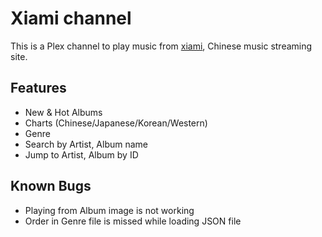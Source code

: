 Xiami channel
======================

This is a Plex channel to play music from [xiami](http://xiami.com), Chinese music streaming site.

Features
------------------

* New & Hot Albums
* Charts (Chinese/Japanese/Korean/Western)
* Genre
* Search by Artist, Album name
* Jump to Artist, Album by ID

Known Bugs
------------------

* Playing from Album image is not working
* Order in Genre file is missed while loading JSON file
